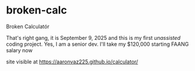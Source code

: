 # broken-calc
Broken Calculatór


That's right gang, it is September 9, 2025 and this is my first *unassisted* coding project. Yes, I am a senior dev. I'll take my $120,000 starting FAANG salary now


site visible at https://aaronvaz225.github.io/calculator/
